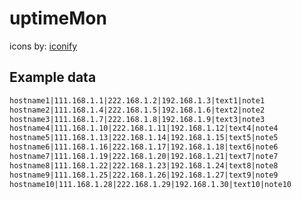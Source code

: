 # uptimeMon

icons by: [iconify](https://iconify.design/docs/icon-components/svelte/)

## Example data

```txt
hostname1|111.168.1.1|222.168.1.2|192.168.1.3|text1|note1
hostname2|111.168.1.4|222.168.1.5|192.168.1.6|text2|note2
hostname3|111.168.1.7|222.168.1.8|192.168.1.9|text3|note3
hostname4|111.168.1.10|222.168.1.11|192.168.1.12|text4|note4
hostname5|111.168.1.13|222.168.1.14|192.168.1.15|text5|note5
hostname6|111.168.1.16|222.168.1.17|192.168.1.18|text6|note6
hostname7|111.168.1.19|222.168.1.20|192.168.1.21|text7|note7
hostname8|111.168.1.22|222.168.1.23|192.168.1.24|text8|note8
hostname9|111.168.1.25|222.168.1.26|192.168.1.27|text9|note9
hostname10|111.168.1.28|222.168.1.29|192.168.1.30|text10|note10
```
